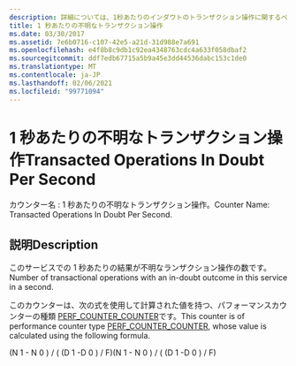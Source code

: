 ```yaml
---
description: 詳細については、1秒あたりのインダウトのトランザクション操作に関するページを参照してください。
title: 1 秒あたりの不明なトランザクション操作
ms.date: 03/30/2017
ms.assetid: 7e6b0716-c107-42e5-a21d-31d988e7a691
ms.openlocfilehash: e4f8b8c9db1c92ea4348763cdc4a633f058dbaf2
ms.sourcegitcommit: ddf7edb67715a5b9a45e3dd44536dabc153c1de0
ms.translationtype: MT
ms.contentlocale: ja-JP
ms.lasthandoff: 02/06/2021
ms.locfileid: "99771094"
---
```

# <a name="transacted-operations-in-doubt-per-second"></a><span data-ttu-id="88f77-103">1 秒あたりの不明なトランザクション操作</span><span class="sxs-lookup"><span data-stu-id="88f77-103">Transacted Operations In Doubt Per Second</span></span>

<span data-ttu-id="88f77-104">カウンター名 : 1 秒あたりの不明なトランザクション操作。</span><span class="sxs-lookup"><span data-stu-id="88f77-104">Counter Name: Transacted Operations In Doubt Per Second.</span></span>  
  
## <a name="description"></a><span data-ttu-id="88f77-105">説明</span><span class="sxs-lookup"><span data-stu-id="88f77-105">Description</span></span>  

 <span data-ttu-id="88f77-106">このサービスでの 1 秒あたりの結果が不明なランザクション操作の数です。</span><span class="sxs-lookup"><span data-stu-id="88f77-106">Number of transactional operations with an in-doubt outcome in this service in a second.</span></span>  
  
 <span data-ttu-id="88f77-107">このカウンターは、次の式を使用して計算された値を持つ、パフォーマンスカウンターの種類 [PERF_COUNTER_COUNTER](/previous-versions/windows/it-pro/windows-server-2003/cc740048(v=ws.10))です。</span><span class="sxs-lookup"><span data-stu-id="88f77-107">This counter is of performance counter type [PERF_COUNTER_COUNTER](/previous-versions/windows/it-pro/windows-server-2003/cc740048(v=ws.10)), whose value is calculated using the following formula.</span></span>  
  
 <span data-ttu-id="88f77-108">(N 1 - N 0 ) / ( (D 1 -D 0 ) / F)</span><span class="sxs-lookup"><span data-stu-id="88f77-108">(N 1 - N 0 ) / ( (D 1 -D 0 ) / F)</span></span>
